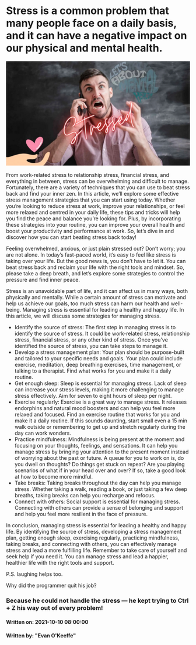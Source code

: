 # Stress is a common problem that many people face on a daily basis, and it can have a negative impact on our physical and mental health. 
![person stressed out](/images/stress.png)

From work-related stress to relationship stress, financial stress, and everything in between, stress can be overwhelming and difficult to manage. Fortunately, there are a variety of techniques that you can use to beat stress back and find your inner zen. In this article, we’ll explore some effective stress management strategies that you can start using today. Whether you’re looking to reduce stress at work, improve your relationships, or feel more relaxed and centred in your daily life, these tips and tricks will help you find the peace and balance you’re looking for. Plus, by incorporating these strategies into your routine, you can improve your overall health and boost your productivity and performance at work. So, let’s dive in and discover how you can start beating stress back today!

Feeling overwhelmed, anxious, or just plain stressed out? Don’t worry; you are not alone. In today’s fast-paced world, it’s easy to feel like stress is taking over your life. But the good news is, you don’t have to let it. You can beat stress back and reclaim your life with the right tools and mindset. So, please take a deep breath, and let’s explore some strategies to control the pressure and find inner peace.

Stress is an unavoidable part of life, and it can affect us in many ways, both physically and mentally. While a certain amount of stress can motivate and help us achieve our goals, too much stress can harm our health and well-being. Managing stress is essential for leading a healthy and happy life. In this article, we will discuss some strategies for managing stress.

- Identify the source of stress: The first step in managing stress is to identify the source of stress. It could be work-related stress, relationship stress, financial stress, or any other kind of stress. Once you’ve identified the source of stress, you can take steps to manage it.
- Develop a stress management plan: Your plan should be purpose-built and tailored to your specific needs and goals. Your plan could include exercise, meditation, deep breathing exercises, time management, or talking to a therapist. Find what works for you and make it a daily routine.
- Get enough sleep: Sleep is essential for managing stress. Lack of sleep can increase your stress levels, making it more challenging to manage stress effectively. Aim for seven to eight hours of sleep per night.
- Exercise regularly: Exercise is a great way to manage stress. It releases endorphins and natural mood boosters and can help you feel more relaxed and focused. Find an exercise routine that works for you and make it a daily routine. If this sounds daunting, start small even a 15 min walk outside or remembering to get up and stretch regularly during the day can work wonders.
- Practice mindfulness: Mindfulness is being present at the moment and focusing on your thoughts, feelings, and sensations. It can help you manage stress by bringing your attention to the present moment instead of worrying about the past or future. A queue for you to work on is, do you dwell on thoughts? Do things get stuck on repeat? Are you playing scenarios of what if in your head over and over? If so, take a good look at how to become more mindful.
- Take breaks: Taking breaks throughout the day can help you manage stress. Whether taking a walk, reading a book, or just taking a few deep breaths, taking breaks can help you recharge and refocus.
- Connect with others: Social support is essential for managing stress. Connecting with others can provide a sense of belonging and support and help you feel more resilient in the face of pressure.

In conclusion, managing stress is essential for leading a healthy and happy life. By identifying the source of stress, developing a stress management plan, getting enough sleep, exercising regularly, practicing mindfulness, taking breaks, and connecting with others, you can effectively manage stress and lead a more fulfilling life. Remember to take care of yourself and seek help if you need it. You can manage stress and lead a happier, healthier life with the right tools and support.

P.S. laughing helps too.

Why did the programmer quit his job?

### Because he could not handle the stress — he kept trying to Ctrl + Z his way out of every problem!


#### Written on: 2021-10-10 08:00:00
#### Written by: "Evan O'Keeffe"
